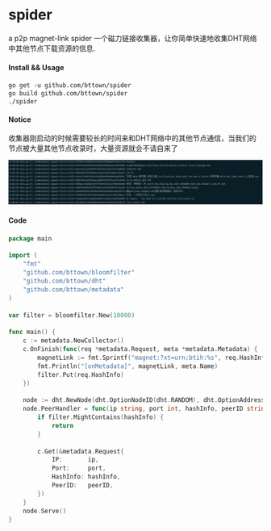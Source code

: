 # spider
a p2p magnet-link spider
一个磁力链接收集器，让你简单快速地收集DHT网络中其他节点下载资源的信息.



#### Install && Usage
    go get -u github.com/bttown/spider
	go build github.com/bttown/spider
	./spider

#### Notice
收集器刚启动的时候需要较长的时间来和DHT网络中的其他节点通信，当我们的节点被大量其他节点收录时，大量资源就会不请自来了

![snapshot](./snapshot.jpg)

#### Code

```go
package main

import (
	"fmt"
	"github.com/bttown/bloomfilter"
	"github.com/bttown/dht"
	"github.com/bttown/metadata"
)

var filter = bloomfilter.New(10000)

func main() {
	c := metadata.NewCollector()
	c.OnFinish(func(req *metadata.Request, meta *metadata.Metadata) {
		magnetLink := fmt.Sprintf("magnet:?xt=urn:btih:%s", req.HashInfo)
		fmt.Println("[onMetadata]", magnetLink, meta.Name)
		filter.Put(req.HashInfo)
	})

	node := dht.NewNode(dht.OptionNodeID(dht.RANDOM), dht.OptionAddress("0.0.0.0:8661"))
	node.PeerHandler = func(ip string, port int, hashInfo, peerID string) {
		if filter.MightContains(hashInfo) {
			return
		}

		c.Get(&metadata.Request{
			IP:       ip,
			Port:     port,
			HashInfo: hashInfo,
			PeerID:   peerID,
		})
	}
	node.Serve()
}

```